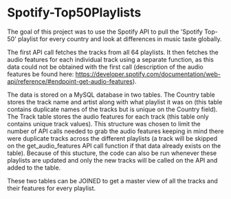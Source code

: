 # Spotify-Top50Playlists

The goal of this project was to use the Spotify API to pull the 'Spotify Top-50' playlist for every country and look at differences in music taste globally.

The first API call fetches the tracks from all 64 playlists. It then fetches the audio features for each individual track using a separate function, as this data could not be obtained with the first call (description of the audio features be found here: https://developer.spotify.com/documentation/web-api/reference/#endpoint-get-audio-features).

The data is stored on a MySQL database in two tables. The Country table stores the track name and artist along with what playlist it was on (this table contains duplicate names of the tracks but is unique on the Country field). The Track table stores the audio features for each track (this table only contains unique track values). This structure was chosen to limit the number of API calls needed to grab the audio features keeping in mind there were duplicate tracks across the different playlists (a track will be skipped on the get_audio_features API call function if that data already exists on the table). Because of this stucture, the code can also be run whenever these playlists are updated and only the new tracks will be called on the API and added to the table.

These two tables can be JOINED to get a master view of all the tracks and their features for every playlist.

